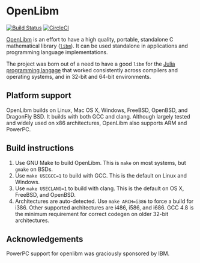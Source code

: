 # OpenLibm

[![Build Status](https://travis-ci.org/JuliaLang/openlibm.svg?branch=master)](https://travis-ci.org/JuliaLang/openlibm)
[![CircleCI](https://circleci.com/gh/ararslan/openlibm.svg?style=svg)](https://circleci.com/gh/ararslan/openlibm)

[OpenLibm](http://www.openlibm.org) is an effort to have a high quality, portable, standalone
C mathematical library ([`libm`](http://en.wikipedia.org/wiki/libm)).
It can be used standalone in applications and programming language
implementations.

The project was born out of a need to have a good `libm` for the
[Julia programming langage](http://www.julialang.org) that worked
consistently across compilers and operating systems, and in 32-bit and
64-bit environments.

## Platform support

OpenLibm builds on Linux, Mac OS X, Windows, FreeBSD, OpenBSD, and DragonFly BSD.
It builds with both GCC and clang. Although largely tested and widely
used on x86 architectures, OpenLibm also supports ARM and
PowerPC.

## Build instructions

1. Use GNU Make to build OpenLibm. This is `make` on most systems, but `gmake` on BSDs.
2. Use `make USEGCC=1` to build with GCC. This is the default on
   Linux and Windows.
3. Use `make USECLANG=1` to build with clang. This is the default on OS X, FreeBSD,
   and OpenBSD.
4. Architectures are auto-detected. Use `make ARCH=i386` to force a
   build for i386. Other supported architectures are i486, i586, and
   i686. GCC 4.8 is the minimum requirement for correct codegen on
   older 32-bit architectures.

## Acknowledgements

PowerPC support for openlibm was graciously sponsored by IBM.
